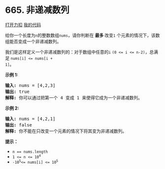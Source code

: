# 665. 非递减数列

[打开力扣](https://leetcode.cn/problems/non-decreasing-array) [我的代码](665.non_decreasing_array.py)

给你一个长度为<code>n</code>的整数数组<meta charset="UTF-8" /><code>nums</code>，请你判断在 <strong>最多 </strong>改变<code>1</code> 个元素的情况下，该数组能否变成一个非递减数列。

我们是这样定义一个非递减数列的：对于数组中任意的<code>i</code> <code>(0 <= i <= n-2)</code>，总满足 <code>nums[i] <= nums[i + 1]</code>。



<strong>示例 1:</strong>

<pre>
<strong>输入:</strong> nums = [4,2,3]
<strong>输出:</strong> true
<strong>解释:</strong> 你可以通过把第一个 4 变成 1 来使得它成为一个非递减数列。
</pre>

<strong>示例 2:</strong>

<pre>
<strong>输入:</strong> nums = [4,2,1]
<strong>输出:</strong> false
<strong>解释:</strong> 你不能在只改变一个元素的情况下将其变为非递减数列。
</pre>



<strong>提示：</strong>
<meta charset="UTF-8" />

<ul>
	<li><code>n == nums.length</code></li>
	<li><code>1 <= n <= 10<sup>4</sup></code></li>
	<li><code>-10<sup>5</sup><= nums[i] <= 10<sup>5</sup></code></li>
</ul>
